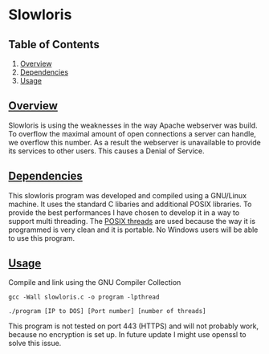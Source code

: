 # Slowloris

## Table of Contents
1. [Overview](#section-features)
2. [Dependencies](#section-dependencties)
3. [Usage](#section-usages)

## [Overview](id:section-features)

Slowloris is using the weaknesses in the way Apache webserver was build. To overflow the maximal amount of open connections a server can handle, we overflow this number. As a result the webserver is unavailable to provide its services to other users. This causes a Denial of Service.

## [Dependencies](id:section-dependencies)

This slowloris program was developed and compiled using a GNU/Linux machine. It uses the standard C libaries and additional POSIX libraries. To provide the best performances I have chosen to develop it in a way to support multi threading. The 
[POSIX threads](https://en.wikipedia.org/wiki/POSIX_Threads) are used because the way it is programmed is very clean and it is portable. No Windows users will be able to use this program.

## [Usage](id:section-usages)

Compile and link using the GNU Compiler Collection
```
gcc -Wall slowloris.c -o program -lpthread
```

```
./program [IP to DOS] [Port number] [number of threads]
```
This program is not tested on port 443 (HTTPS) and will not probably work, because no encryption is set up.
In future update I might use openssl to solve this issue.


